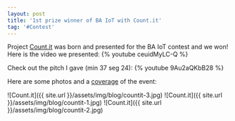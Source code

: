 ```yaml
---
layout: post
title: '1st prize winner of BA IoT with Count.it'
tag: '#Contest'
---
```


Project [Count.it](http://countit.com.ar) was born and presented for the BA IoT contest and we won! 
Here is the video we presented:
{% youtube ceuidMyLC-Q %}

Check out the pitch I gave (min 37 seg 24):
{% youtube 9Au2aQKbB28 %}

Here are some photos and a [coverage](http://www.iotpreneur.com/concurso-ba-iot-cubrimos-la-final-la-feria-y-la-premiacion/) of the event:

![Count.it]({{ site.url }}/assets/img/blog/countit-3.jpg)
![Count.it]({{ site.url }}/assets/img/blog/countit-1.jpg)
![Count.it]({{ site.url }}/assets/img/blog/countit-2.jpg)
